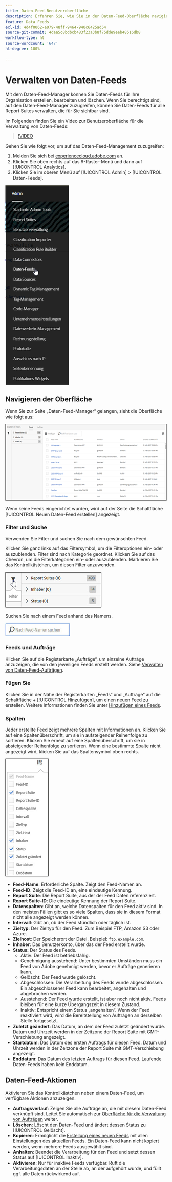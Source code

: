 ```yaml
---
title: Daten-Feed-Benutzeroberfläche
description: Erfahren Sie, wie Sie in der Daten-Feed-Oberfläche navigieren.
feature: Data Feeds
exl-id: 4d4f0062-e079-48ff-9464-940c6425ad54
source-git-commit: 4daa5c8bdbcb483f23a3b8f75dde9eeb48516db8
workflow-type: ht
source-wordcount: '647'
ht-degree: 100%

---
```


# Verwalten von Daten-Feeds

Mit dem Daten-Feed-Manager können Sie Daten-Feeds für Ihre Organisation erstellen, bearbeiten und löschen. Wenn Sie berechtigt sind, auf den Daten-Feed-Manager zuzugreifen, können Sie Daten-Feeds für alle Report Suites verwalten, die für Sie sichtbar sind.

Im Folgenden finden Sie ein Video zur Benutzeroberfläche für die Verwaltung von Daten-Feeds:

>[!VIDEO](https://video.tv.adobe.com/v/25452/?quality=12)

Gehen Sie wie folgt vor, um auf das Daten-Feed-Management zuzugreifen:

1. Melden Sie sich bei [experiencecloud.adobe.com](https://experiencecloud.adobe.com) an.
2. Klicken Sie oben rechts auf das 9-Raster-Menü und dann auf [!UICONTROL Analytics].
3. Klicken Sie im oberen Menü auf [!UICONTROL Admin] > [!UICONTROL Daten-Feeds].

![Daten-Feed-Menü](assets/AdminMenu.png)

## Navigieren der Oberfläche

Wenn Sie zur Seite „Daten-Feed-Manager“ gelangen, sieht die Oberfläche wie folgt aus:

![Datenfeeds](assets/feeds.png)

Wenn keine Feeds eingerichtet wurden, wird auf der Seite die Schaltfläche [!UICONTROL Neuen Daten-Feed erstellen] angezeigt.

### Filter und Suche

Verwenden Sie Filter und suchen Sie nach dem gewünschten Feed.

Klicken Sie ganz links auf das Filtersymbol, um die Filteroptionen ein- oder auszublenden. Filter sind nach Kategorie geordnet. Klicken Sie auf das Chevron, um die Filterkategorien ein- oder auszublenden. Markieren Sie das Kontrollkästchen, um diesen Filter anzuwenden.

![Filter](assets/filters.jpg)

Suchen Sie nach einem Feed anhand des Namens.

![Durchsuchen](assets/search.jpg)

### Feeds und Aufträge

Klicken Sie auf die Registerkarte „Aufträge“, um einzelne Aufträge anzuzeigen, die von den jeweiligen Feeds erstellt werden. Siehe [Verwalten von Daten-Feed-Aufträgen](df-manage-jobs.md).

### Fügen Sie

Klicken Sie in der Nähe der Registerkarten „Feeds“ und „Aufträge“ auf die Schaltfläche + [!UICONTROL Hinzufügen], um einen neuen Feed zu erstellen. Weitere Informationen finden Sie unter [Hinzufügen eines Feeds](create-feed.md).

### Spalten

Jeder erstellte Feed zeigt mehrere Spalten mit Informationen an. Klicken Sie auf eine Spaltenüberschrift, um sie in aufsteigender Reihenfolge zu sortieren. Klicken Sie erneut auf eine Spaltenüberschrift, um sie in absteigender Reihenfolge zu sortieren. Wenn eine bestimmte Spalte nicht angezeigt wird, klicken Sie auf das Spaltensymbol oben rechts.

![Spaltensymbol](assets/cols.jpg)

* **Feed-Name**: Erforderliche Spalte. Zeigt den Feed-Namen an.
* **Feed-ID**: Zeigt die Feed-ID an, eine eindeutige Kennung.
* **Report Suite**: Die Report Suite, aus der der Feed Daten referenziert.
* **Report Suite-ID**: Die eindeutige Kennung der Report Suite.
* **Datenspalten**: Gibt an, welche Datenspalten für den Feed aktiv sind. In den meisten Fällen gibt es so viele Spalten, dass sie in diesem Format nicht alle angezeigt werden können.
* **Intervall**: Gibt an, ob der Feed stündlich oder täglich ist.
* **Zieltyp**: Der Zieltyp für den Feed. Zum Beispiel FTP, Amazon S3 oder Azure.
* **Zielhost**: Der Speicherort der Datei. Beispiel: `ftp.example.com`.
* **Inhaber**: Das Benutzerkonto, über das der Feed erstellt wurde.
* **Status:** Der Status des Feeds.
   * Aktiv: Der Feed ist betriebsfähig.
   * Genehmigung ausstehend: Unter bestimmten Umständen muss ein Feed von Adobe genehmigt werden, bevor er Aufträge generieren kann.
   * Gelöscht: Der Feed wurde gelöscht.
   * Abgeschlossen: Die Verarbeitung des Feeds wurde abgeschlossen. Ein abgeschlossener Feed kann bearbeitet, angehalten und abgebrochen werden.
   * Ausstehend: Der Feed wurde erstellt, ist aber noch nicht aktiv. Feeds bleiben für eine kurze Übergangszeit in diesem Zustand.
   * Inaktiv: Entspricht einem Status „angehalten“. Wenn der Feed reaktiviert wird, wird die Bereitstellung von Aufträgen an derselben Stelle fortgesetzt.
* **Zuletzt geändert**: Das Datum, an dem der Feed zuletzt geändert wurde. Datum und Uhrzeit werden in der Zeitzone der Report Suite mit GMT-Verschiebung angezeigt.
* **Startdatum**: Das Datum des ersten Auftrags für diesen Feed. Datum und Uhrzeit werden in der Zeitzone der Report Suite mit GMT-Verschiebung angezeigt.
* **Enddatum**: Das Datum des letzten Auftrags für diesen Feed. Laufende Daten-Feeds haben kein Enddatum.

## Daten-Feed-Aktionen

Aktivieren Sie das Kontrollkästchen neben einem Daten-Feed, um verfügbare Aktionen anzuzeigen.

* **Auftragsverlauf**: Zeigen Sie alle Aufträge an, die mit diesem Daten-Feed verknüpft sind. Leitet Sie automatisch zur [Oberfläche für die Verwaltung von Aufträgen](df-manage-jobs.md) weiter.
* **Löschen**: Löscht den Daten-Feed und ändert dessen Status zu [!UICONTROL Gelöscht].
* **Kopieren**: Ermöglicht die [Erstellung eines neuen Feeds](create-feed.md) mit allen Einstellungen des aktuellen Feeds. Ein Daten-Feed kann nicht kopiert werden, wenn mehrere Feeds ausgewählt sind.
* **Anhalten**: Beendet die Verarbeitung für den Feed und setzt dessen Status auf [!UICONTROL Inaktiv].
* **Aktivieren**: Nur für inaktive Feeds verfügbar. Ruft die Verarbeitungsdaten an der Stelle ab, an der aufgehört wurde, und füllt ggf. alle Daten rückwirkend auf.
